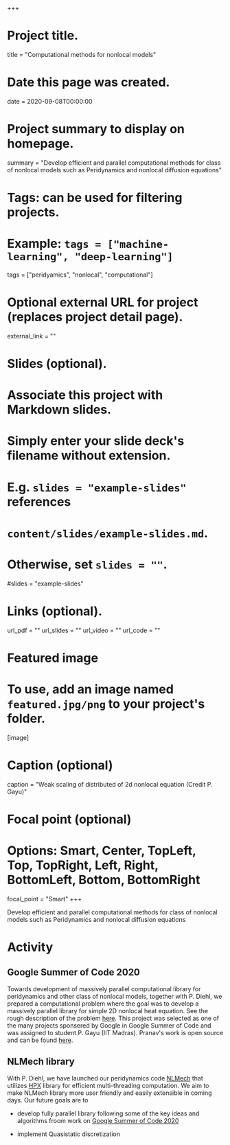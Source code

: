 +++
# Project title.
title = "Computational methods for nonlocal models"

# Date this page was created.
date = 2020-09-08T00:00:00

# Project summary to display on homepage.
summary = "Develop efficient and parallel computational methods for class of nonlocal models such as Peridynamics and nonlocal diffusion equations"

# Tags: can be used for filtering projects.
# Example: `tags = ["machine-learning", "deep-learning"]`
tags = ["peridyamics", "nonlocal", "computational"]

# Optional external URL for project (replaces project detail page).
external_link = ""

# Slides (optional).
#   Associate this project with Markdown slides.
#   Simply enter your slide deck's filename without extension.
#   E.g. `slides = "example-slides"` references 
#   `content/slides/example-slides.md`.
#   Otherwise, set `slides = ""`.
#slides = "example-slides"

# Links (optional).
url_pdf = ""
url_slides = ""
url_video = ""
url_code = ""


# Featured image
# To use, add an image named `featured.jpg/png` to your project's folder. 
[image]
  # Caption (optional)
  caption = "Weak scaling of distributed of 2d nonlocal equation (Credit P. Gayu)"
  
  # Focal point (optional)
  # Options: Smart, Center, TopLeft, Top, TopRight, Left, Right, BottomLeft, Bottom, BottomRight
  focal_point = "Smart"
+++

Develop efficient and parallel computational methods for class of nonlocal models such as Peridynamics and nonlocal diffusion equations

# Activity

## Google Summer of Code 2020
Towards development of massively parallel computational library for peridynamics and other class of nonlocal models, together with P. Diehl, we prepared a computational problem where the goal was to develop a massively parallel library for simple 2D nonlocal heat equation. See the rough description of the problem [here](description.pdf). This project was selected as one of the many projects sponsered by Google in Google Summer of Code and was assigned to student P. Gayu (IIT Madras). Pranav's work is open source and can be found [here](https://github.com/nonlocalmodels/nonlocalheatequation). 

## NLMech library
With P. Diehl, we have launched our peridynamics code [NLMech](https://github.com/nonlocalmodels/NLMech) that utilizes [HPX](https://github.com/STEllAR-GROUP/hpx) library for efficient multi-threading computation. We aim to make NLMech library more user friendly and easily extensible in coming days. Our future goals are to 

- develop fully parallel library following some of the key ideas and algorithms froom work on [Google Summer of Code 2020](https://summerofcode.withgoogle.com/projects/#6693763189047296)

- implement Quasistatic discretization 
